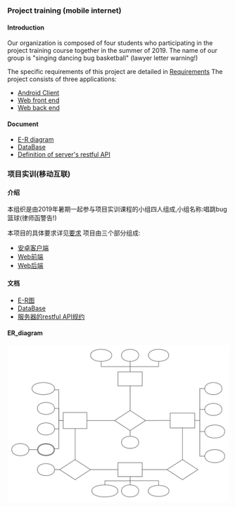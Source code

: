 ### Project training (mobile internet)

#### Introduction

Our organization is composed of four students who participating in the project training course together in the summer of 2019. The name of our group is "singing dancing bug basketball" (lawyer letter warning!)

The specific requirements of this project are detailed in [Requirements](./哈尔滨工业大学软件开发项目训练.pdf)
The project consists of three applications:
+ [Android Client](https://github.com/singing-dancing-bug-basketball/Android)
+ [Web front end](https://github.com/singing-dancing-bug-basketball/Server)
+ [Web back end](https://github.com/singing-dancing-bug-basketball/Server)

#### Document

+ [E-R diagram](#er_diagram)
+ [DataBase](./DataBase.md)
+ [Definition of server's restful API](./interface.md)

### 项目实训(移动互联)

#### 介绍

本组织是由2019年暑期一起参与项目实训课程的小组四人组成,小组名称:唱跳bug篮球(律师函警告!)

本项目的具体要求详见[要求](./哈尔滨工业大学软件开发项目训练.pdf)
项目由三个部分组成:
+ [安卓客户端](https://github.com/singing-dancing-bug-basketball/Android)
+ [Web前端](https://github.com/singing-dancing-bug-basketball/Server)
+ [Web后端](https://github.com/singing-dancing-bug-basketball/Server)

#### 文档

+ [E-R图](#er_diagram)
+ [DataBase](./DataBase.md)
+ [服务器的restful API规约](./interface.md)

#### ER_diagram
![E-R图](./figure/ER_Diagram.svg)